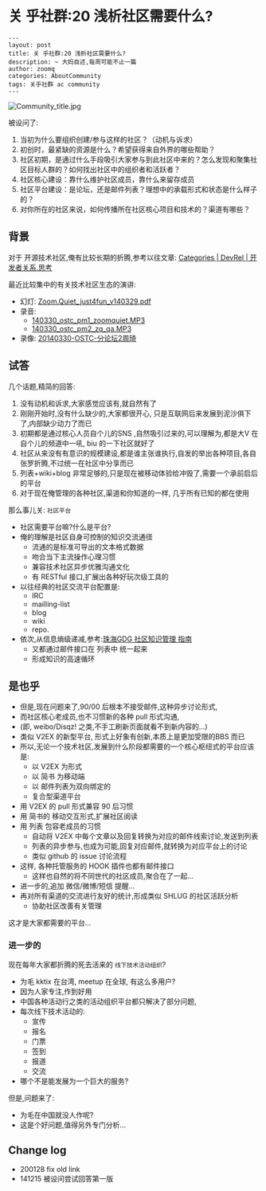 # 关 乎社群:20 浅析社区需要什么?

    ---
    layout: post
    title: 关 乎社群:20 浅析社区需要什么?
    description: ~ 大妈自述,每周可能不止一篇
    author: zoomq
    categories: AboutCommunity
    tags: 关乎社群 ac community
    ---

![Community_title.jpg](http://zoomq.qiniudn.com/ZQCollection/barnner/Community_title.jpg)

被设问了:
1. 当初为什么要组织创建/参与这样的社区？（动机与诉求）
2. 初创时，最紧缺的资源是什么？希望获得来自外界的哪些帮助？
3. 社区初期，是通过什么手段吸引大家参与到此社区中来的？怎么发现和聚集社区目标人群的？如何找出社区中的组织者和活跃者？
4. 社区核心建设：靠什么维护社区成员，靠什么来留存成员
5. 社区平台建设：是论坛，还是邮件列表？理想中的承载形式和状态是什么样子的？
6. 对你所在的社区来说，如何传播所在社区核心项目和技术的？渠道有哪些？


<!--more-->

## 背景
对于 开源技术社区,俺有比较长期的折腾,参考以往文章:
[Categories | DevRel | 开发者关系.思考](http://devrel.info/categories.html#aboutcommunity-ref)
    
最近比较集中的有关技术社区生态的演讲:

- 幻灯: [Zoom.Quiet_just4fun_v140329.pdf](http://0.zoomquiet.top/ZQCollection/presentations/Zoom.Quiet_just4fun_v140329.pdf)
- 录音:
    + [140330_ostc_pm1_zoomquiet.MP3](http://0.zoomquiet.top/CPyUG/140330-OSTC/140330_ostc_pm1_zoomquiet.MP3)
    + [140330_ostc_pm2_zq_qa.MP3](http://0.zoomquiet.top/CPyUG/140330-OSTC/140330_ostc_pm2_zq_qa.MP3)
- 录像: [20140330-OSTC-分论坛2周琦](http://v.youku.com/v_show/id_XNjk2OTcyODQ4.html?f=22140134)


## 试答

几个话题,精简的回答:

1. 没有动机和诉求,大家感觉应该有,就自然有了
2. 刚刚开始时,没有什么缺少的,大家都很开心, 只是互联网后来发展到泥沙俱下了,内部缺少动力了而已
3. 初期都是通过核心人员自个儿的SNS ,自然吸引过来的,可以理解为,都是大V 在自个儿的频道中一吼, biu 的一下社区就好了
4. 社区从来没有有意识的规模建设,都是谁主张谁执行,自发的举出各种项目,各自张罗折腾,不过统一在社区中分享而已
5. 列表+wiki+blog 非常足够的,只是现在被移动体验给冲毁了,需要一个承前启后的平台
6. 对于现在俺管理的各种社区,渠道和你知道的一样, 几乎所有已知的都在使用

那么事儿关: `社区平台`
- 社区需要平台嘛?什么是平台?
- 俺的理解是社区自身可控制的知识交流通径
    - 流通的是标准可导出的文本格式数据
    - 吻合当下主流操作心理习惯
    - 兼容技术社区异步优雅沟通文化
    - 有 RESTful 接口,扩展出各种好玩次级工具的
- 以往经典的社区交流平台配置是:
    - IRC
    - mailling-list
    - blog
    - wiki
    - repo.
- 依次,从信息熵级递减,参考:[珠海GDG 社区知识管理 指南](http://blog.zhgdg.org/2014-09/km4gdg-guider/)
    - 又都通过邮件接口在 列表中 统一起来
    - 形成知识的高速循环

## 是也乎

- 但是,现在问题来了,90/00 后根本不接受邮件,这种异步讨论形式,
- 而社区核心老成员,也不习惯新的各种 pull 形式沟通,
- (即, weibo/Disqz! 之类,不手工刷新页面就看不到新内容的...)
- 类似 V2EX 的新型平台, 形式上好象有创新,本质上是更加受限的BBS 而已
- 所以,无论一个技术社区,发展到什么阶段都需要的一个核心枢纽式的平台应该是:
  - 以 V2EX 为形式
  - 以 简书 为移动端
  - 以 邮件列表为双向绑定的
  - 复合型渠道平台
- 用 V2EX 的 pull 形式兼容 90 后习惯
- 用 简书的 移动交互形式,扩展社区阅读
- 用 列表 包容老成员的习惯
  - 自动将 V2EX 中每个文章以及回复转换为对应的邮件线索讨论,发送到列表
  - 列表的异步参与,也成为可能,回复对应邮件,就转换为对应平台上的讨论
  - 类似 github 的 issue 讨论流程
- 这样, 各种托管服务的 HOOK 插件也都有邮件接口
  - 这样也自然的将不同世代的社区成员,聚合在了一起...
- 进一步的,追加 微信/微博/短信 提醒...
- 再对所有渠道的交流进行友好的统计,形成类似 SHLUG 的社区活跃分析
  - 协助社区改善有关管理

这才是大家都需要的平台...

### 进一步的
现在每年大家都折腾的死去活来的 `线下技术活动组织`?

- 为毛 kktix 在台湾, meetup 在全球, 有这么多用户?
- 因为人家专注,作到好用
- 中国各种活动行之类的活动组织平台都只解决了部分问题,
- 每次线下技术活动的:
    - 宣传
    - 报名
    - 门票
    - 签到
    - 报道
    - 交流
- 哪个不是能发展为一个巨大的服务?

但是,问题来了:

- 为毛在中国就没人作呢?
- 这是个好问题,值得另外专门分析...


## Change log

- 200128 fix old link
- 141215 被设问尝试回答第一版
